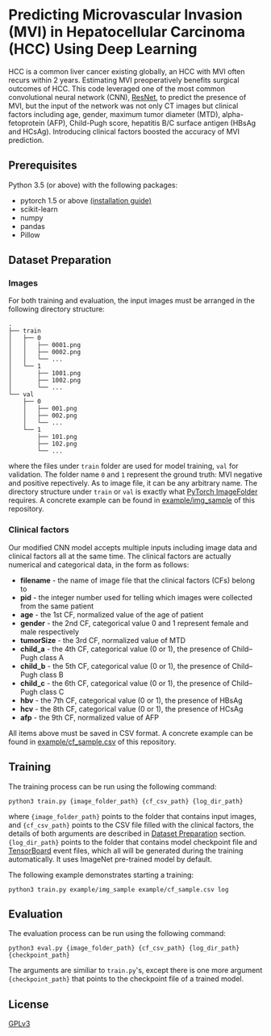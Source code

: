 # Predicting Microvascular Invasion (MVI) in Hepatocellular Carcinoma (HCC) Using Deep Learning
HCC is a common liver cancer existing globally, an HCC with MVI often recurs within 2 years. Estimating MVI preoperatively benefits surgical outcomes of HCC. This code leveraged one of the most common convolutional neural network (CNN), [ResNet](https://arxiv.org/abs/1512.03385), to predict the presence of MVI, but the input of the network was not only CT images but clinical factors including age, gender, maximum tumor diameter (MTD), alpha-fetoprotein (AFP), Child-Pugh score, hepatitis B/C surface antigen (HBsAg and HCsAg). Introducing clinical factors boosted the accuracy of MVI prediction.
## Prerequisites
Python 3.5 (or above) with the following packages:
* pytorch 1.5 or above [(installation guide)](https://pytorch.org/get-started/locally/)
* scikit-learn
* numpy
* pandas
* Pillow
## Dataset Preparation
### Images
For both training and evaluation, the input images must be arranged in the following directory structure:
```
.
├── train
│   ├── 0
│   │   ├── 0001.png
│   │   ├── 0002.png
│   │   └── ...
│   └── 1
│       ├── 1001.png
│       ├── 1002.png
│       └── ...
└── val
    ├── 0
    │   ├── 001.png
    │   ├── 002.png
    │   └── ...
    └── 1
        ├── 101.png
        ├── 102.png
        └── ...
```
where the files under `train` folder are used for model training, `val` for validation. The folder name `0` and `1` represent the ground truth: MVI negative and positive repectively. As to image file, it can be any arbitrary name. The directory structure under `train` or `val` is exactly what [PyTorch ImageFolder](https://pytorch.org/vision/stable/datasets.html#imagefolder) requires. A concrete example can be found in [example/img_sample](example/img_sample) of this repository.
### Clinical factors
Our modified CNN model accepts multiple inputs including image data and clinical factors all at the same time. The clinical factors are actually numerical and categorical data, in the form as follows:
* **filename** - the name of image file that the clinical factors (CFs) belong to
* **pid** - the integer number used for telling which images were collected from the same patient
* **age** - the 1st CF, normalized value of the age of patient
* **gender** - the 2nd CF, categorical value 0 and 1 represent female and male respectively
* **tumorSize** - the 3rd CF, normalized value of MTD
* **child_a** - the 4th CF, categorical value (0 or 1), the presence of Child–Pugh class A
* **child_b** - the 5th CF, categorical value (0 or 1), the presence of Child–Pugh class B
* **child_c** - the 6th CF, categorical value (0 or 1), the presence of Child–Pugh class C
* **hbv** - the 7th CF, categorical value (0 or 1), the presence of HBsAg
* **hcv** - the 8th CF, categorical value (0 or 1), the presence of HCsAg
* **afp** - the 9th CF, normalized value of AFP

All items above must be saved in CSV format. A concrete example can be found in [example/cf_sample.csv](example/cf_sample.csv) of this repository.
## Training
The training process can be run using the following command:
```
python3 train.py {image_folder_path} {cf_csv_path} {log_dir_path}
```
where `{image_folder_path}` points to the folder that contains input images, and `{cf_csv_path}` points to the CSV file filled with the clinical factors, the details of both arguments are described in [Dataset Preparation](#dataset-preparation) section. `{log_dir_path}` points to the folder that contains model checkpoint file and [TensorBoard](https://pytorch.org/tutorials/recipes/recipes/tensorboard_with_pytorch.html#run-tensorboard) event files, which all will be generated during the training automatically. It uses ImageNet pre-trained model by default.

The following example demonstrates starting a training:
```
python3 train.py example/img_sample example/cf_sample.csv log
```
## Evaluation
The evaluation process can be run using the following command:
```
python3 eval.py {image_folder_path} {cf_csv_path} {log_dir_path} {checkpoint_path}
```
The arguments are similiar to `train.py`'s, except there is one more argument `{checkpoint_path}` that points to the checkpoint file of a trained model.

## License
[GPLv3](https://raw.githubusercontent.com/AII-CMUH/MVI/main/LICENSE)
